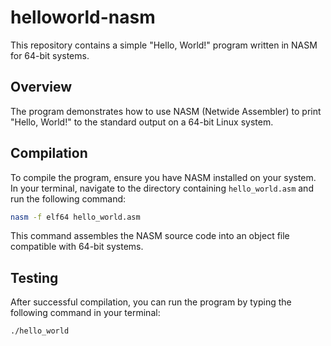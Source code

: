 # helloworld-nasm
This repository contains a simple "Hello, World!" program written in NASM for 64-bit systems.

## Overview
The program demonstrates how to use NASM (Netwide Assembler) to print "Hello, World!" to the standard output on a 64-bit Linux system.

## Compilation
To compile the program, ensure you have NASM installed on your system. In your terminal, navigate to the directory containing `hello_world.asm` and run the following command:

```bash
nasm -f elf64 hello_world.asm
```
This command assembles the NASM source code into an object file compatible with 64-bit systems.

## Testing
After successful compilation, you can run the program by typing the following command in your terminal:
```bash
./hello_world
```
